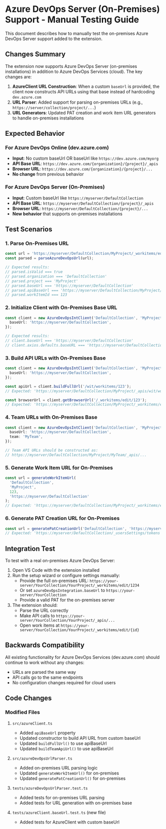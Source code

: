 # Azure DevOps Server (On-Premises) Support - Manual Testing Guide

This document describes how to manually test the on-premises Azure DevOps Server support added to the extension.

## Changes Summary

The extension now supports Azure DevOps Server (on-premises installations) in addition to Azure DevOps Services (cloud). The key changes are:

1. **AzureClient URL Construction**: When a custom `baseUrl` is provided, the client now constructs API URLs using that base instead of hardcoding `dev.azure.com`
2. **URL Parser**: Added support for parsing on-premises URLs (e.g., `https://server/collection/project/...`)
3. **URL Generators**: Updated PAT creation and work item URL generators to handle on-premises installations

## Expected Behavior

### For Azure DevOps Online (dev.azure.com)

- **Input**: No custom baseUrl OR baseUrl like `https://dev.azure.com/myorg`
- **API Base URL**: `https://dev.azure.com/{organization}/{project}/_apis`
- **Browser URL**: `https://dev.azure.com/{organization}/{project}/...`
- **No change** from previous behavior

### For Azure DevOps Server (On-Premises)

- **Input**: Custom baseUrl like `https://myserver/DefaultCollection`
- **API Base URL**: `https://myserver/DefaultCollection/{project}/_apis`
- **Browser URL**: `https://myserver/DefaultCollection/{project}/...`
- **New behavior** that supports on-premises installations

## Test Scenarios

### 1. Parse On-Premises URL

```typescript
const url = 'https://myserver/DefaultCollection/MyProject/_workitems/edit/123';
const parsed = parseAzureDevOpsUrl(url);

// Expected results:
// parsed.isValid === true
// parsed.organization === 'DefaultCollection'
// parsed.project === 'MyProject'
// parsed.baseUrl === 'https://myserver/DefaultCollection'
// parsed.apiBaseUrl === 'https://myserver/DefaultCollection/MyProject/_apis'
// parsed.workItemId === 123
```

### 2. Initialize Client with On-Premises Base URL

```typescript
const client = new AzureDevOpsIntClient('DefaultCollection', 'MyProject', 'fake-pat', {
  baseUrl: 'https://myserver/DefaultCollection',
});

// Expected results:
// client.baseUrl === 'https://myserver/DefaultCollection'
// client.axios.defaults.baseURL === 'https://myserver/DefaultCollection/MyProject/_apis'
```

### 3. Build API URLs with On-Premises Base

```typescript
const client = new AzureDevOpsIntClient('DefaultCollection', 'MyProject', 'fake-pat', {
  baseUrl: 'https://myserver/DefaultCollection',
});

const apiUrl = client.buildFullUrl('/wit/workitems/123');
// Expected: 'https://myserver/DefaultCollection/MyProject/_apis/wit/workitems/123'

const browserUrl = client.getBrowserUrl('/_workitems/edit/123');
// Expected: 'https://myserver/DefaultCollection/MyProject/_workitems/edit/123'
```

### 4. Team URLs with On-Premises Base

```typescript
const client = new AzureDevOpsIntClient('DefaultCollection', 'MyProject', 'fake-pat', {
  baseUrl: 'https://myserver/DefaultCollection',
  team: 'MyTeam',
});

// Team API URLs should be constructed as:
// https://myserver/DefaultCollection/MyProject/MyTeam/_apis/...
```

### 5. Generate Work Item URL for On-Premises

```typescript
const url = generateWorkItemUrl(
  'DefaultCollection',
  'MyProject',
  123,
  'https://myserver/DefaultCollection'
);
// Expected: 'https://myserver/DefaultCollection/MyProject/_workitems/edit/123'
```

### 6. Generate PAT Creation URL for On-Premises

```typescript
const url = generatePatCreationUrl('DefaultCollection', 'https://myserver/DefaultCollection');
// Expected: 'https://myserver/DefaultCollection/_usersSettings/tokens'
```

## Integration Test

To test with a real on-premises Azure DevOps Server:

1. Open VS Code with the extension installed
2. Run the setup wizard or configure settings manually:
   - Provide the full on-premises URL: `https://your-server/YourCollection/YourProject/_workitems/edit/1234`
   - Or set `azureDevOpsIntegration.baseUrl` to `https://your-server/YourCollection`
   - Provide a valid PAT for the on-premises server
3. The extension should:
   - Parse the URL correctly
   - Make API calls to `https://your-server/YourCollection/YourProject/_apis/...`
   - Open work items at `https://your-server/YourCollection/YourProject/_workitems/edit/{id}`

## Backwards Compatibility

All existing functionality for Azure DevOps Services (dev.azure.com) should continue to work without any changes:

- URLs are parsed the same way
- API calls go to the same endpoints
- No configuration changes required for cloud users

## Code Changes

### Modified Files

1. `src/azureClient.ts`
   - Added `apiBaseUrl` property
   - Updated constructor to build API URL from custom baseUrl
   - Updated `buildFullUrl()` to use apiBaseUrl
   - Updated `buildTeamApiUrl()` to use apiBaseUrl

2. `src/azureDevOpsUrlParser.ts`
   - Added on-premises URL parsing logic
   - Updated `generateWorkItemUrl()` for on-premises
   - Updated `generatePatCreationUrl()` for on-premises

3. `tests/azureDevOpsUrlParser.test.ts`
   - Added tests for on-premises URL parsing
   - Added tests for URL generation with on-premises base

4. `tests/azureClient.baseUrl.test.ts` (new file)
   - Added tests for AzureClient with custom baseUrl
